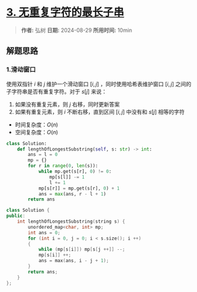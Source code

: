 # [3. 无重复字符的最长子串](https://leetcode.cn/problems/longest-substring-without-repeating-characters/description/)

> **作者:** 弘树
> **日期:** 2024-08-29
> **所用时间:** 10min

## 解题思路
### 1.滑动窗口

使用双指针 $i$ 和 $j$ 维护一个滑动窗口 $[i, j]$ ，同时使用哈希表维护窗口 $[i, j]$ 之间的子字符串是否有重复字符。对于 $s[j]$ 来说：

1. 如果没有重复元素，则 $j$ 右移，同时更新答案
2. 如果有重复元素，则 $i$ 不断右移，直到区间 $[i, j]$ 中没有和 $s[j]$ 相等的字符

- 时间复杂度：$O(n)$
- 空间复杂度：$O(n)$

```python
class Solution:
    def lengthOfLongestSubstring(self, s: str) -> int:
        ans = l = 0
        mp = {}
        for r in range(0, len(s)):
            while mp.get(s[r], 0) != 0:
                mp[s[l]] -= 1
                l += 1
            mp[s[r]] = mp.get(s[r], 0) + 1
            ans = max(ans, r - l + 1)
        return ans
```

```C++
class Solution {
public:
    int lengthOfLongestSubstring(string s) {
        unordered_map<char, int> mp;
        int ans = 0;
        for (int i = 0, j = 0; i < s.size(); i ++)
        {
            while (mp[s[i]]) mp[s[j ++]] --;
            mp[s[i]] ++;
            ans = max(ans, i - j + 1);
        }
        return ans;
    }
};
```